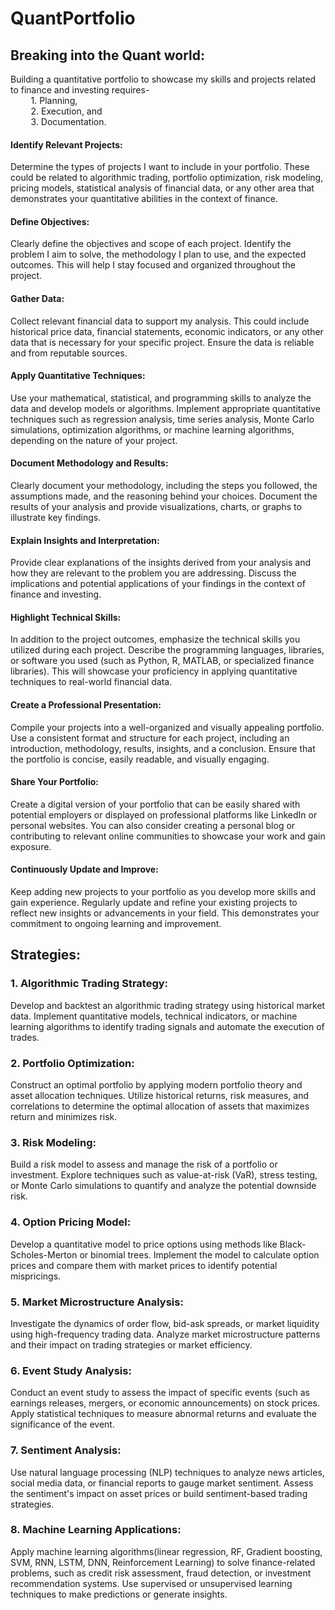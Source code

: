 # QuantPortfolio

## Breaking into the Quant world:  
Building a quantitative portfolio to showcase my skills and projects related to finance and investing requires-
<br>&ensp;&thinsp;&ensp;&thinsp;&ensp;&thinsp;      1. Planning, 
<br>&ensp;&thinsp;&ensp;&thinsp;&ensp;&thinsp;      2. Execution, and 
<br> &ensp;&thinsp;&ensp;&thinsp;&ensp;&thinsp;     3. Documentation. 

#### Identify Relevant Projects: 
Determine the types of projects I want to include in your portfolio. These could be related to algorithmic trading, portfolio optimization, risk modeling, pricing models, statistical analysis of financial data, or any other area that demonstrates your quantitative abilities in the context of finance.
#### Define Objectives: 
Clearly define the objectives and scope of each project. Identify the problem I aim to solve, the methodology I plan to use, and the expected outcomes. This will help I stay focused and organized throughout the project.
#### Gather Data: 
Collect relevant financial data to support my analysis. This could include historical price data, financial statements, economic indicators, or any other data that is necessary for your specific project. Ensure the data is reliable and from reputable sources.
#### Apply Quantitative Techniques: 
Use your mathematical, statistical, and programming skills to analyze the data and develop models or algorithms. Implement appropriate quantitative techniques such as regression analysis, time series analysis, Monte Carlo simulations, optimization algorithms, or machine learning algorithms, depending on the nature of your project.
#### Document Methodology and Results: 
Clearly document your methodology, including the steps you followed, the assumptions made, and the reasoning behind your choices. Document the results of your analysis and provide visualizations, charts, or graphs to illustrate key findings.
#### Explain Insights and Interpretation: 
Provide clear explanations of the insights derived from your analysis and how they are relevant to the problem you are addressing. Discuss the implications and potential applications of your findings in the context of finance and investing.
#### Highlight Technical Skills: 
In addition to the project outcomes, emphasize the technical skills you utilized during each project. Describe the programming languages, libraries, or software you used (such as Python, R, MATLAB, or specialized finance libraries). This will showcase your proficiency in applying quantitative techniques to real-world financial data.
#### Create a Professional Presentation: 
Compile your projects into a well-organized and visually appealing portfolio. Use a consistent format and structure for each project, including an introduction, methodology, results, insights, and a conclusion. Ensure that the portfolio is concise, easily readable, and visually engaging.
#### Share Your Portfolio: 
Create a digital version of your portfolio that can be easily shared with potential employers or displayed on professional platforms like LinkedIn or personal websites. You can also consider creating a personal blog or contributing to relevant online communities to showcase your work and gain exposure.
#### Continuously Update and Improve: 
Keep adding new projects to your portfolio as you develop more skills and gain experience. Regularly update and refine your existing projects to reflect new insights or advancements in your field. This demonstrates your commitment to ongoing learning and improvement.


## Strategies: 

### 1. Algorithmic Trading Strategy: 
Develop and backtest an algorithmic trading strategy using historical market data. Implement quantitative models, technical indicators, or machine learning algorithms to identify trading signals and automate the execution of trades.

### 2. Portfolio Optimization: 
Construct an optimal portfolio by applying modern portfolio theory and asset allocation techniques. Utilize historical returns, risk measures, and correlations to determine the optimal allocation of assets that maximizes return and minimizes risk.

### 3. Risk Modeling: 
Build a risk model to assess and manage the risk of a portfolio or investment. Explore techniques such as value-at-risk (VaR), stress testing, or Monte Carlo simulations to quantify and analyze the potential downside risk.

### 4. Option Pricing Model: 
Develop a quantitative model to price options using methods like Black-Scholes-Merton or binomial trees. Implement the model to calculate option prices and compare them with market prices to identify potential mispricings.

### 5. Market Microstructure Analysis: 
Investigate the dynamics of order flow, bid-ask spreads, or market liquidity using high-frequency trading data. Analyze market microstructure patterns and their impact on trading strategies or market efficiency.

### 6. Event Study Analysis: 
Conduct an event study to assess the impact of specific events (such as earnings releases, mergers, or economic announcements) on stock prices. Apply statistical techniques to measure abnormal returns and evaluate the significance of the event.

### 7. Sentiment Analysis: 
Use natural language processing (NLP) techniques to analyze news articles, social media data, or financial reports to gauge market sentiment. Assess the sentiment's impact on asset prices or build sentiment-based trading strategies.

### 8. Machine Learning Applications: 
Apply machine learning algorithms(linear regression, RF, Gradient boosting, SVM, RNN, LSTM, DNN, Reinforcement Learning) to solve finance-related problems, such as credit risk assessment, fraud detection, or investment recommendation systems. Use supervised or unsupervised learning techniques to make predictions or generate insights.


